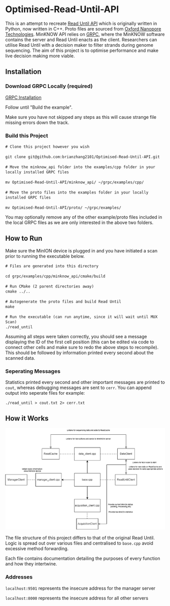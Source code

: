 # Optimised-Read-Until-API

This is an attempt to recreate [Read Until API](https://github.com/nanoporetech/read_until_api) which is originally written in Python, now written in C++. Proto files are sourced from [Oxford Nanopore Technologies](https://github.com/nanoporetech/minknow_api/tree/master/proto/minknow_api). MinKNOW API relies on [GRPC](https://grpc.io/), where the MinKNOW software contains the server and Read Until enacts as the client. Researchers can utilise Read Until with a decision maker to filter strands during genome sequencing. The aim of this project is to optimise performance and make live decision making more viable.

Installation
------------

### Download GRPC Locally (required)
[GRPC Installation](https://grpc.io/docs/languages/cpp/quickstart/)

Follow until "Build the example".

Make sure you have not skipped any steps as this will cause strange file missing errors down the track.

### Build this Project

```
# Clone this project however you wish

git clone git@github.com:brianzhang2101/Optimised-Read-Until-API.git

# Move the minknow_api folder into the examples/cpp folder in your locally installed GRPC files

mv Optimised-Read-Until-API/minknow_api/ ~/grpc/examples/cpp/

# Move the proto files into the examples folder in your locally installed GRPC files

mv Optimised-Read-Until-API/proto/ ~/grpc/examples/
```

You may optionally remove any of the other example/proto files included in the local GRPC files as we are only interested in the above two folders.

How to Run
------------
Make sure the MinION device is plugged in and you have initiated a scan prior to running the executable below.

```
# Files are generated into this directory

cd grpc/examples/cpp/minknow_api/cmake/build

# Run CMake (2 parent directories away)
cmake ../..

# Autogenerate the proto files and build Read Until
make

# Run the executable (can run anytime, since it will wait until MUX Scan)
./read_until
```
Assuming all steps were taken correctly, you should see a message displaying the ID of the first cell position (this can be edited via code to connect other cells and make sure to redo the above steps to recompile). This should be followed by information printed every second about the scanned data.

### Seperating Messages

Statistics printed every second and other important messages are printed to ```cout```, whereas debugging messages are sent to ```cerr```. You can append output into seperate files for example:

```
./read_until > cout.txt 2> cerr.txt
```

How it Works
------------
![Diagram of Files](diagram.png)

The file structure of this project differs to that of the original Read Until. Logic is spread out over various files and centralised to ```base.cpp``` avoid excessive method forwarding.

Each file contains documentation detailing the purposes of every function and how they intertwine.

### Addresses
```localhost:9501``` represents the insecure address for the manager server

```localhost:8000``` represents the insecure address for all other servers